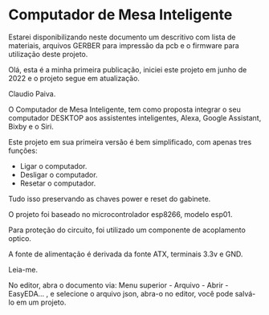 #  Computador de Mesa Inteligente

Estarei disponibilizando neste documento um descritivo com lista de materiais, arquivos GERBER para impressão da pcb e o firmware para utilização deste projeto.

Olá, esta é a minha primeira publicação, iniciei este projeto em junho de 2022 e o projeto segue em atualização.

Claudio Paiva.

O Computador de Mesa Inteligente, tem como proposta integrar o seu computador DESKTOP aos assistentes inteligentes, Alexa, Google Assistant, Bixby e o Siri.

Este projeto em sua primeira versão é bem simplificado, com apenas tres funções:

- Ligar o computador.
- Desligar o computador.
- Resetar o computador.

Tudo isso preservando as chaves power e reset do gabinete.

O projeto foi baseado no microcontrolador esp8266, modelo esp01.

Para proteção do circuito, foi utilizado um componente de acoplamento optico.

A fonte de alimentação é derivada da fonte ATX, terminais 3.3v e GND.

Leia-me.

No editor, abra o documento via: Menu superior - Arquivo - Abrir - EasyEDA... , e selecione o arquivo json, abra-o no editor, você pode salvá-lo em um projeto.
